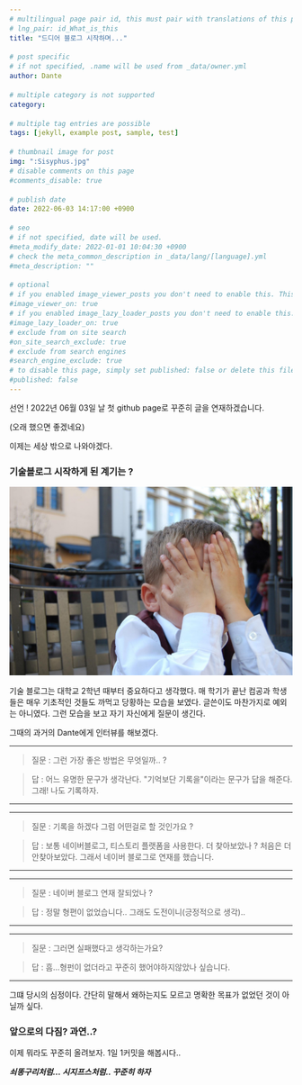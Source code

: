 ```yaml
---
# multilingual page pair id, this must pair with translations of this page. (This name must be unique)
# lng_pair: id_What_is_this
title: "드디어 블로그 시작하며..."

# post specific
# if not specified, .name will be used from _data/owner.yml
author: Dante

# multiple category is not supported
category:

# multiple tag entries are possible
tags: [jekyll, example post, sample, test]

# thumbnail image for post
img: ":Sisyphus.jpg"
# disable comments on this page
#comments_disable: true

# publish date
date: 2022-06-03 14:17:00 +0900

# seo
# if not specified, date will be used.
#meta_modify_date: 2022-01-01 10:04:30 +0900
# check the meta_common_description in _data/lang/[language].yml
#meta_description: ""

# optional
# if you enabled image_viewer_posts you don't need to enable this. This is only if image_viewer_posts = false
#image_viewer_on: true
# if you enabled image_lazy_loader_posts you don't need to enable this. This is only if image_lazy_loader_posts = false
#image_lazy_loader_on: true
# exclude from on site search
#on_site_search_exclude: true
# exclude from search engines
#search_engine_exclude: true
# to disable this page, simply set published: false or delete this file
#published: false
---
```

<!-- outline-start -->

선언 !
2022년 06월 03일 날 첫 github page로 꾸준히 글을 연재하겠습니다.

(오래 했으면 좋겠네요)

이제는 세상 밖으로 나와야겠다.

### 기술블로그 시작하게 된 계기는 ?



![](../assets/img/posts/Embarrassment.jpg)


기술 블로그는 대학교 2학년 때부터 중요하다고 생각했다.
매 학기가 끝난 컴공과 학생들은 매우 기초적인 것들도 까먹고 당황하는 모습을 보였다. 글쓴이도 마찬가지로 예외는 아니였다.
그런 모습을 보고 자기 자신에게 질문이 생긴다.

그때의 과거의 Dante에게 인터뷰를 해보겠다.

----
> 질문 : 그런 가장 좋은 방법은 무엇일까.. ?

> 답 : 어느 유명한 문구가 생각난다. "기억보단 기록을"이라는 문구가 답을 해준다. 그래! 나도 기록하자.

----

----
> 질문 : 기록을 하겠다 그럼 어떤걸로 할 것인가요 ?

> 답 : 보통 네이버블로그, 티스토리 플랫폼을 사용한다. 더 찾아보았나 ? 처음은 더 안찾아보았다. 그래서 네이버 블로그로 연재를 했습니다.

----

----
> 질문 : 네이버 블로그 연재 잘되었나 ?

> 답 : 정말 형편이 없었습니다.. 그래도 도전이니(긍정적으로 생각)..

----

----
> 질문 : 그러면 실패했다고 생각하는가요?

> 답 : 흠...형펀이 없더라고 꾸준히 했어야하지않았나 싶습니다.

----

그떄 당시의 심정이다. 간단히 말해서 왜하는지도 모르고 명확한 목표가 없었던 것이 아닐까 싶다.


### 앞으로의 다짐? 과연..?

이제 뭐라도 꾸준히 올려보자. 1일 1커밋을 해봅시다..

**_쇠똥구리처럼... 시지프스처럼.. 꾸준히 하자_**



